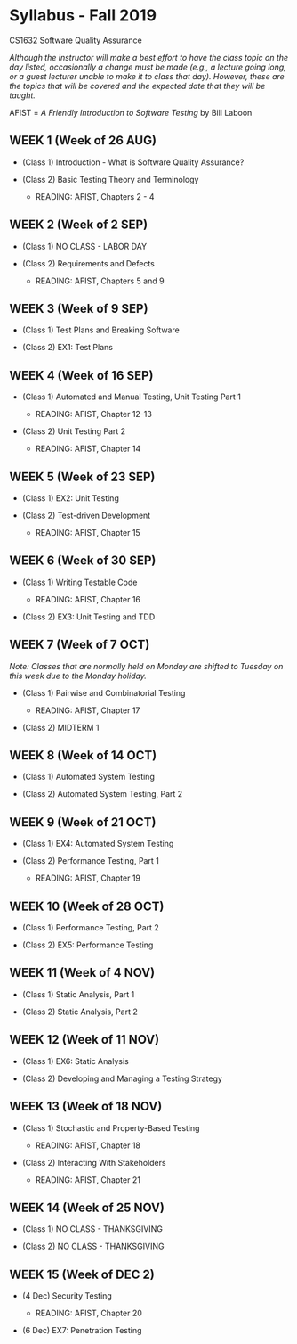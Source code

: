 # Syllabus - Fall 2019
CS1632 Software Quality Assurance

_Although the instructor will make a best effort to have the class topic on the day listed, occasionally a change must be made (e.g., a lecture going long, or a guest lecturer unable to make it to class that day).  However, these are the topics that will be covered and the expected date that they will be taught._

AFIST = _A Friendly Introduction to Software Testing_ by Bill Laboon

## WEEK 1 (Week of 26 AUG)
* (Class 1) Introduction - What is Software Quality Assurance?

* (Class 2)  Basic Testing Theory and Terminology
  * READING: AFIST, Chapters 2 - 4

## WEEK 2 (Week of 2 SEP)

* (Class 1) NO CLASS - LABOR DAY

* (Class 2) Requirements and Defects
  * READING: AFIST, Chapters 5 and 9

## WEEK 3 (Week of 9 SEP)

* (Class 1) Test Plans and Breaking Software

* (Class 2) EX1: Test Plans

## WEEK 4 (Week of 16 SEP)

* (Class 1) Automated and Manual Testing, Unit Testing Part 1
  * READING: AFIST, Chapter 12-13
  
* (Class 2) Unit Testing Part 2
  * READING: AFIST, Chapter 14

## WEEK 5 (Week of 23 SEP)

* (Class 1) EX2: Unit Testing

* (Class 2) Test-driven Development
  * READING: AFIST, Chapter 15

## WEEK 6 (Week of 30 SEP)

* (Class 1) Writing Testable Code
  * READING: AFIST, Chapter 16

* (Class 2) EX3: Unit Testing and TDD

## WEEK 7 (Week of 7 OCT)

_Note: Classes that are normally held on Monday are shifted to Tuesday on this week due to the Monday holiday._

* (Class 1) Pairwise and Combinatorial Testing
  * READING: AFIST, Chapter 17

* (Class 2) MIDTERM 1

## WEEK 8 (Week of 14 OCT)

* (Class 1) Automated System Testing

* (Class 2) Automated System Testing, Part 2

## WEEK 9 (Week of 21 OCT)

* (Class 1) EX4: Automated System Testing

* (Class 2) Performance Testing, Part 1
  * READING: AFIST, Chapter 19

## WEEK 10 (Week of 28 OCT)

* (Class 1) Performance Testing, Part 2

* (Class 2) EX5: Performance Testing

## WEEK 11 (Week of 4 NOV)

* (Class 1) Static Analysis, Part 1

* (Class 2) Static Analysis, Part 2

## WEEK 12 (Week of 11 NOV)

* (Class 1) EX6: Static Analysis

* (Class 2) Developing and Managing a Testing Strategy 

## WEEK 13 (Week of 18 NOV)

* (Class 1) Stochastic and Property-Based Testing
  * READING: AFIST, Chapter 18 

* (Class 2) Interacting With Stakeholders
  * READING: AFIST, Chapter 21

## WEEK 14 (Week of 25 NOV)

* (Class 1) NO CLASS - THANKSGIVING

* (Class 2) NO CLASS - THANKSGIVING

## WEEK 15 (Week of DEC 2)

* (4 Dec) Security Testing
  * READING: AFIST, Chapter 20

* (6 Dec) EX7: Penetration Testing
